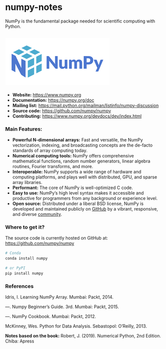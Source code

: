 # numpy-notes
NumPy is the fundamental package needed for scientific computing with Python.

![numpy-logo](images/numpy-logo.png)
------------------------------------

- **Website:** https://www.numpy.org
- **Documentation:** https://numpy.org/doc
- **Mailing list:** https://mail.python.org/mailman/listinfo/numpy-discussion
- **Source code:** https://github.com/numpy/numpy
- **Contributing:** https://www.numpy.org/devdocs/dev/index.html

### Main Features:
- **Powerful N-dimensional arrays:** Fast and versatile, the NumPy vectorization, indexing, and
broadcasting concepts are the de-facto standards of array computing today.
- **Numerical computing tools:** NumPy offers comprehensive mathematical functions, random number
generators, linear algebra routines, Fourier transforms, and more. 
- **Interoperable:** NumPy supports a wide range of hardware and computing platforms, and plays well
with distributed, GPU, and sparse array libraries.
- **Performant:** The core of NumPy is well-optimized C code.
- **Easy to use:** NumPy’s high level syntax makes it accessible and productive for programmers from
any background or experience level.
- **Open source:** Distributed under a liberal BSD license, NumPy is developed and maintained
publicly on [GitHub](https://github.com/numpy/numpy) by a
vibrant, responsive, and diverse [community](https://numpy.org/community/).

### Where to get it?
The source code is currently hosted on GitHub at: https://github.com/numpy/numpy
```sh
# Conda
conda install numpy
```

```sh
# or PyPI
pip install numpy
```

### References
Idris, I. Learning NumPy Array. Mumbai: Packt, 2014.

—. Numpy Beginner’s Guide. 3rd. Mumbai: Packt, 2015.

—. NumPy Cookbook. Mumbai: Packt, 2012.

McKinney, Wes. Python for Data Analysis. Sebastopol: O’Reilly, 2013.

**Notes based on the book:**
Robert, J. (2019). Numerical Python, 2nd Edition. Chiba: Apress

